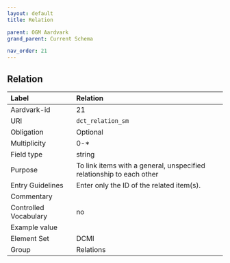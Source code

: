 ```yaml
---
layout: default
title: Relation

parent: OGM Aardvark
grand_parent: Current Schema

nav_order: 21
---
```


## Relation

| Label                 | Relation                                                             |
|:----------------------|:---------------------------------------------------------------------|
| Aardvark-id           | 21                                                                   |
| URI                   | `dct_relation_sm`                                                    |
| Obligation            | Optional                                                             |
| Multiplicity          | 0-*                                                                  |
| Field type            | string                                                               |
| Purpose               | To link items with a general, unspecified relationship to each other |
| Entry Guidelines      | Enter only the ID of the related item(s).                            |
| Commentary            |                                                                      |
| Controlled Vocabulary | no                                                                   |
| Example value         |                                                                      |
| Element Set           | DCMI                                                                 |
| Group                 | Relations                                                            |
